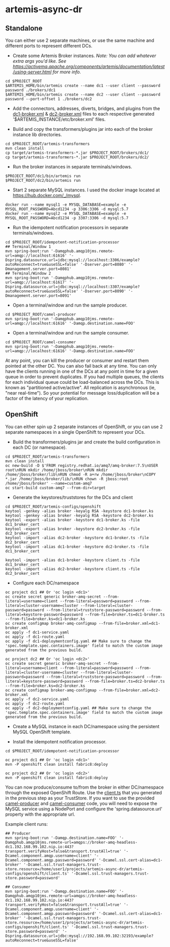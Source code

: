 # artemis-async-dr

## Standalone

You can either use 2 separate machines, or use the same machine and different ports to represent different DCs.

- Create some Artemis Broker instances. _Note: You can add whatever extra args you'd like. See https://activemq.apache.org/components/artemis/documentation/latest/using-server.html for more info._

```
cd $PROJECT_ROOT
$ARTEMIS_HOME/bin/artemis create --name dc1 --user client --password password ./brokers/dc1
$ARTEMIS_HOME/bin/artemis create --name dc2 --user client --password password --port-offset 1 ./brokers/dc2
```

- Add the connectors, addresses, diverts, bridges, and plugins from the [dc1-broker.xml](./artemis-configs/dc1-broker.xml) & [dc2-broker.xml](./artemis-configs/dc2-broker.xml) files to each respective generated '$ARTEMIS_INSTANCE/etc/broker.xml' files.

- Build and copy the transformers/plugins jar into each of the broker instance lib directories.

```
cd $PROJECT_ROOT/artemis-transformers
mvn clean install
cp target/artemis-transformers-*.jar $PROJECT_ROOT/brokers/dc1/
cp target/artemis-transformers-*.jar $PROJECT_ROOT/brokers/dc2/
```

- Run the broker instances in separate terminals/windows.

```
$PROJECT_ROOT/dc1/bin/artemis run
$PROJECT_ROOT/dc2/bin/artemis run
```

- Start 2 separate MySQL instances. I used the docker image located at https://hub.docker.com/_/mysql.

```
docker run --name mysql1 -e MYSQL_DATABASE=example -e MYSQL_ROOT_PASSWORD=Abcd1234 -p 3306:3306 -d mysql:5.7
docker run --name mysql2 -e MYSQL_DATABASE=example -e MYSQL_ROOT_PASSWORD=Abcd1234 -p 3307:3306 -d mysql:5.7
```

- Run the idempotent notification processors in separate terminals/windows.

```
cd $PROJECT_ROOT/idempotent-notification-processor
## Terminal/Window 1
mvn spring-boot:run '-Damqphub.amqp10jms.remote-url=amqp://localhost:61616' '-Dspring.datasource.url=jdbc:mysql://localhost:3306/example?autoReconnect=true&useSSL=false' '-Dserver.port=8080' '-Dmanagement.server.port=8081'
## Terminal/Window 2
mvn spring-boot:run '-Damqphub.amqp10jms.remote-url=amqp://localhost:61617' '-Dspring.datasource.url=jdbc:mysql://localhost:3307/example?autoReconnect=true&useSSL=false' '-Dserver.port=8090' '-Dmanagement.server.port=8091'
```

- Open a terminal/window and run the sample producer.

```
cd $PROJECT_ROOT/camel-producer
mvn spring-boot:run '-Damqphub.amqp10jms.remote-url=amqp://localhost:61616' '-Damqp.destination.name=FOO'
```

- Open a terminal/window and run the sample consumer.

```
cd $PROJECT_ROOT/camel-consumer
mvn spring-boot:run '-Damqphub.amqp10jms.remote-url=amqp://localhost:61616' '-Damqp.destination.name=FOO'
```

At any point, you can kill the producer or consumer and restart them pointed at the other DC. You can also fail back at any time. You can only have the clients running in one of the DCs at any point in time for a given queue in order to prevent duplicates. If you had multiple queues, the clients for each individual queue could be load-balanced across the DCs. This is known as "partitioned active/active". All replication is asynchronous (ie, "near real-time"). So your potential for message loss/duplication will be a factor of the latency of your replication.

## OpenShift

You can either spin up 2 separate instances of OpenShift, or you can use 2 separate namespaces in a single OpenShift to represent your DCs.

- Build the transformers/plugins jar and create the build configuration in each DC (or namespace).

```
cd $PROJECT_ROOT/artemis-transformers
mvn clean install
oc new-build -D $'FROM registry.redhat.io/amq7/amq-broker:7.5\nUSER root\nRUN mkdir /home/jboss/broker\nRUN mkdir /home/jboss/broker/lib\nRUN chmod -R a+rw /home/jboss/broker\nCOPY *.jar /home/jboss/broker/lib/\nRUN chown -R jboss:root /home/jboss/broker' --name=custom-amq7
oc start-build custom-amq7 --from-dir=target
```

- Generate the keystores/truststores for the DCs and client

```
cd $PROJECT_ROOT/artemis-configs/openshift
keytool -genkey -alias broker -keyalg RSA -keystore dc1-broker.ks
keytool -genkey -alias broker -keyalg RSA -keystore dc2-broker.ks
keytool -export -alias broker -keystore dc1-broker.ks -file dc1_broker_cert
keytool -export -alias broker -keystore dc2-broker.ks -file dc2_broker_cert
keytool -import -alias dc2-broker -keystore dc1-broker.ts -file dc2_broker_cert
keytool -import -alias dc1-broker -keystore dc2-broker.ts -file dc1_broker_cert

keytool -import -alias dc1-broker -keystore client.ts -file dc1_broker_cert
keytool -import -alias dc2-broker -keystore client.ts -file dc2_broker_cert
```

- Configure each DC/namespace

```
oc project dc1 ## Or 'oc login <dc1>'
oc create secret generic broker-amq-secret --from-literal=username=client --from-literal=password=password --from-literal=cluster-username=cluster --from-literal=cluster-password=password --from-literal=truststore-password=password --from-literal=keystore-password=password --from-file=broker.ts=dc1-broker.ts --from-file=broker.ks=dc1-broker.ks
oc create configmap broker-amq-configmap --from-file=broker.xml=dc1-broker.xml
oc apply -f dc1-service.yaml
oc apply -f dc1-route.yaml
oc apply -f dc1-deploymentconfig.yaml ## Make sure to change the  'spec.template.spec.containers.image' field to match the custom image generated from the previous build.

oc project dc2 ## Or 'oc login <dc2>'
oc create secret generic broker-amq-secret --from-literal=username=client --from-literal=password=password --from-literal=cluster-username=cluster --from-literal=cluster-password=password --from-literal=truststore-password=password --from-literal=keystore-password=password --from-file=broker.ts=dc2-broker.ts --from-file=broker.ks=dc2-broker.ks
oc create configmap broker-amq-configmap --from-file=broker.xml=dc2-broker.xml
oc apply -f dc2-service.yaml
oc apply -f dc2-route.yaml
oc apply -f dc2-deploymentconfig.yaml ## Make sure to change the  'spec.template.spec.containers.image' field to match the custom image generated from the previous build.
```

- Create a MySQL instance in each DC/namespace using the persistent MySQL OpenShift template.

- Install the idempotent notification processor.

```
cd $PROJECT_ROOT/idempotent-notification-processor

oc project dc1 ## Or 'oc login <dc1>'
mvn -P openshift clean install fabric8:deploy

oc project dc2 ## Or 'oc login <dc2>'
mvn -P openshift clean install fabric8:deploy
```

You can now produce/consume to/from the broker in either DC/namespace through the exposed OpenShift Route. Use the [client.ts](./artemis-configs/openshift/client.ts) that you generated in the previous step as your TrustStore. If you want to use the provided [camel-producer](./camel-producer) and [camel-consumer](./camel-consumer) code, you will need to expose the MySQL service using a NodePort and configure the 'spring.datasource.url' property with the appropriate url.

Example client runs:

```
## Producer
mvn spring-boot:run '-Damqp.destination.name=FOO' '-Damqphub.amqp10jms.remote-url=amqps://broker-amq-headless-dc1.192.168.99.102.nip.io:443?transport.verifyHost=false&transport.trustAll=true' '-Dcamel.component.amqp.username=client' '-Dcamel.component.amqp.password=password' '-Dcamel.ssl.cert-alias=dc1-broker' '-Dcamel.ssl.trust-managers.trust-store.resource=/home/user1/projects/artemis-async-dr/artemis-configs/openshift/client.ts' '-Dcamel.ssl.trust-managers.trust-store.password=password'

## Consumer
mvn spring-boot:run '-Damqp.destination.name=FOO' '-Damqphub.amqp10jms.remote-url=amqps://broker-amq-headless-dc1.192.168.99.102.nip.io:443?transport.verifyHost=false&transport.trustAll=true' '-Dcamel.component.amqp.username=client' '-Dcamel.component.amqp.password=password' '-Dcamel.ssl.cert-alias=dc1-broker' '-Dcamel.ssl.trust-managers.trust-store.resource=/home/user1/projects/artemis-async-dr/artemis-configs/openshift/client.ts' '-Dcamel.ssl.trust-managers.trust-store.password=password' '-Dspring.datasource.url=jdbc:mysql://192.168.99.102:32193/example?autoReconnect=true&useSSL=false'
```